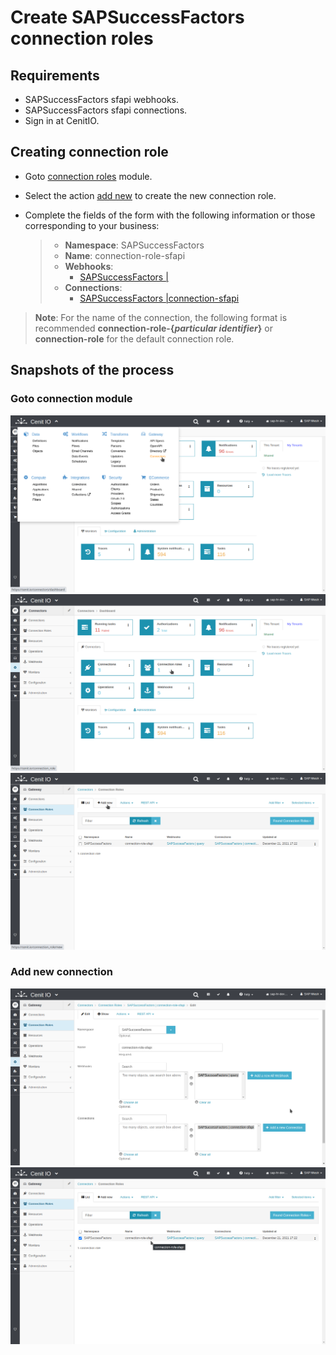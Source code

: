 # Create SAPSuccessFactors connection roles

## Requirements

* SAPSuccessFactors sfapi webhooks.
* SAPSuccessFactors sfapi connections.
* Sign in at CenitIO.[<i class="fa fa-external-link" aria-hidden="true"></i>](https://cenit.io/users/sign_in)

## Creating connection role

* Goto [connection roles](https://cenit.io/connection_role) module.
* Select the action [add new](https://cenit.io/connection_role/new) to create the new connection role.
* Complete the fields of the form with the following information or those corresponding to your business:

    >- **Namespace**: SAPSuccessFactors
    >- **Name**: connection-role-sfapi
    >- **Webhooks**:
    >   - [SAPSuccessFactors | ](webhooks/)
    >- **Connections**: 
    >   - [SAPSuccessFactors |connection-sfapi](connections/SAPSuccessFactors-connection_sfapi.md)    

> **Note**: For the name of the connection, the following format is recommended **connection\-role\-{*particular identifier*\}** or **connection-role** for the default connection role. 

## Snapshots of the process

### Goto connection module

   ![](../assets/snapshots/sap-sf-conn-roles/snapshots-001.png)
   ![](../assets/snapshots/sap-sf-conn-roles/snapshots-002.png)
   ![](../assets/snapshots/sap-sf-conn-roles/snapshots-003.png)
    
### Add new connection

   ![](../assets/snapshots/sap-sf-conn-roles/snapshots-004.png)
   ![](../assets/snapshots/sap-sf-conn-roles/snapshots-005.png)
